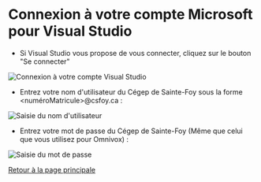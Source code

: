 # Connexion à votre compte Microsoft pour Visual Studio

- Si Visual Studio vous propose de vous connecter, cliquez sur le bouton "Se connecter"

![Connexion à votre compte Visual Studio](img/vs_installation_connexion.PNG)

- Entrez votre nom d'utilisateur du Cégep de Sainte-Foy sous la forme <numéroMatricule>@csfoy.ca :

![Saisie du nom d'utilisateur](img/vs_installation_connexion_nom.png)

- Entrez votre mot de passe du Cégep de Sainte-Foy (Même que celui que vous utilisez pour Omnivox) :

![Saisie du mot de passe](img/vs_installation_connexion_mot_passe.png)

[Retour à la page principale](README.md)
